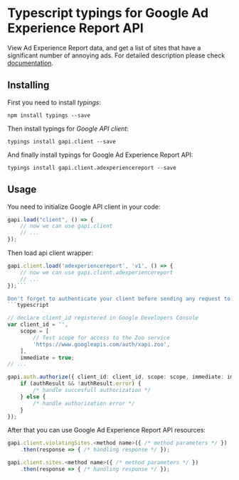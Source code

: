 # Typescript typings for Google Ad Experience Report API
View Ad Experience Report data, and get a list of sites that have a significant number of annoying ads.
For detailed description please check [documentation](https://developers.google.com/ad-experience-report/).

## Installing

First you need to install *typings*:
```
npm install typings --save 
```

Then install typings for *Google API client*:
```
typings install gapi.client --save 
```

And finally install typings for Google Ad Experience Report API:
```
typings install gapi.client.adexperiencereport --save 
```

## Usage

You need to initialize Google API client in your code:
```typescript
gapi.load("client", () => { 
    // now we can use gapi.client
    // ... 
});
```

Then load api client wrapper:
```typescript
gapi.client.load('adexperiencereport', 'v1', () => {
    // now we can use gapi.client.adexperiencereport
    // ... 
});```

Don't forget to authenticate your client before sending any request to resources:
```typescript

// declare client_id registered in Google Developers Console
var client_id = '',
    scope = [     
        // Test scope for access to the Zoo service
        'https://www.googleapis.com/auth/xapi.zoo',
    ],
    immediate = true;
// ...

gapi.auth.authorize({ client_id: client_id, scope: scope, immediate: immediate }, authResult => {
    if (authResult && !authResult.error) {
        /* handle succesfull authorization */
    } else {
        /* handle authorization error */
    }
});            
```

After that you can use Google Ad Experience Report API resources:

```typescript
gapi.client.violatingSites.<method name>({ /* method parameters */ })
    .then(response => { /* handling response */ });

gapi.client.sites.<method name>({ /* method parameters */ })
    .then(response => { /* handling response */ });
```